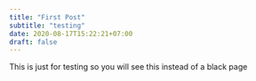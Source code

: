```yaml
---
title: "First Post"
subtitle: "testing"
date: 2020-08-17T15:22:21+07:00
draft: false
---
```


This is just for testing so you will see this instead of a black page